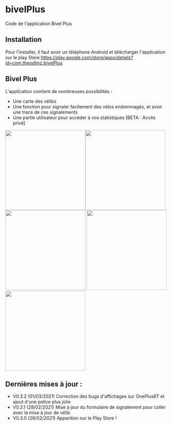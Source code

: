 # bivelPlus
Code de l'application Bivel Plus 

## Installation
Pour l'installer, il faut avoir un téléphone Android et télécharger l'application sur le play Store https://play.google.com/store/apps/details?id=com.theodlmz.bivelPlus

## Bivel Plus

L'application contient de nombreuses possibilités :
* Une carte des vélibs
* Une fonction pour signaler facilement des vélos endommagés, et avoir une trace de ces signalements
* Une partie utilisateur pour accéder à vos statistiques [BETA : Accès privé]

<img src="http://theo.delemazure.fr/bivelAPI/git/screenphone4.jpg" width="250"><img src="http://theo.delemazure.fr/bivelAPI/git/screenphone3.jpg" width="250">
<img src="http://theo.delemazure.fr/bivelAPI/git/screenphone2.jpg" width="250">
<img src="http://theo.delemazure.fr/bivelAPI/git/screenphone5.jpg" width="250"><img src="http://theo.delemazure.fr/bivelAPI/git/screenphone1.jpg" width="250">

## Dernières mises à jour :

* V0.3.2 (01/03/2021) Correction des bugs d'affichages sur OnePlus6T et ajout d'une police plus jolie
* V0.3.1 (28/02/2021) Mise à jour du formulaire de signalement pour coller avec la mise à jour de vélib
* V0.3.0 (26/02/2021) Apparition sur le Play Store !
